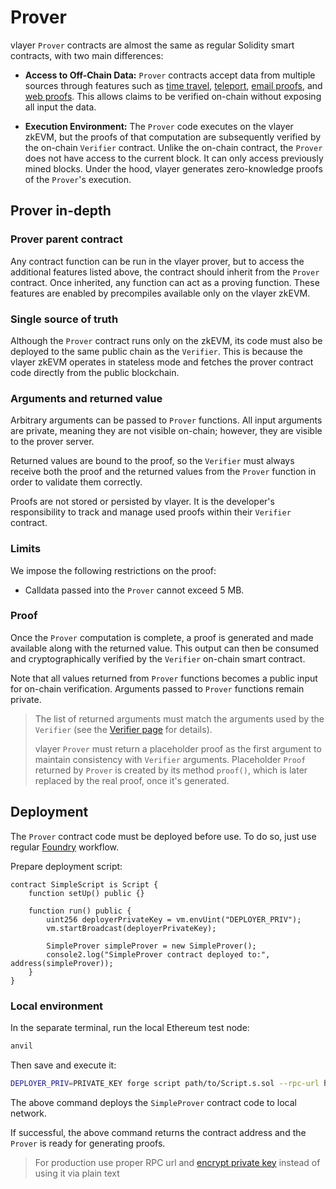 # Prover

vlayer `Prover` contracts are almost the same as regular Solidity smart contracts, with two main differences:

- **Access to Off-Chain Data:** `Prover` contracts accept data from multiple sources through features such as [time travel](/features/time-travel.html), [teleport](/features/teleport.html), [email proofs](/features/email.html), and [web proofs](/features/web.html). This allows claims to be verified on-chain without exposing all input the data.

- **Execution Environment:** The `Prover` code executes on the vlayer zkEVM, but the proofs of that computation are subsequently verified by the on-chain `Verifier` contract. Unlike the on-chain contract, the `Prover` does not have access to the current block. It can only access previously mined blocks. Under the hood, vlayer generates zero-knowledge proofs of the `Prover`'s execution.

## Prover in-depth

### Prover parent contract
Any contract function can be run in the vlayer prover, but to access the additional features listed above, the contract should inherit from the `Prover` contract. Once inherited, any function can act as a proving function. These features are enabled by precompiles available only on the vlayer zkEVM.

### Single source of truth
Although the `Prover` contract runs only on the zkEVM, its code must also be deployed to the same public chain as the `Verifier`. This is because the vlayer zkEVM operates in stateless mode and fetches the prover contract code directly from the public blockchain.

### Arguments and returned value
Arbitrary arguments can be passed to `Prover` functions. All input arguments are private, meaning they are not visible on-chain; however, they are visible to the prover server.

Returned values are bound to the proof, so the `Verifier` must always receive both the proof and the returned values from the `Prover` function in order to validate them correctly.

Proofs are not stored or persisted by vlayer. It is the developer's responsibility to track and manage used proofs within their `Verifier` contract.

### Limits

We impose the following restrictions on the proof:

- Calldata passed into the `Prover` cannot exceed 5 MB. 

### Proof

Once the `Prover` computation is complete, a proof is generated and made available along with the returned value. This output can then be consumed and cryptographically verified by the `Verifier` on-chain smart contract.

Note that all values returned from `Prover` functions becomes a public input for on-chain verification. Arguments passed to `Prover` functions remain private.

> The list of returned arguments must match the arguments used by the `Verifier` (see the [Verifier page](/advanced/verifier.html) for details).  
> 
> vlayer `Prover` must return a placeholder proof as the first argument to maintain consistency with `Verifier` arguments. Placeholder `Proof` returned by `Prover` is created by its method `proof()`, which is later replaced by the real proof, once it's generated.

## Deployment 
The `Prover` contract code must be deployed before use. To do so, just use regular [Foundry](https://book.getfoundry.sh/tutorials/solidity-scripting) workflow. 

Prepare deployment script:
```solidity
contract SimpleScript is Script {
    function setUp() public {}

    function run() public {
        uint256 deployerPrivateKey = vm.envUint("DEPLOYER_PRIV");
        vm.startBroadcast(deployerPrivateKey);

        SimpleProver simpleProver = new SimpleProver();
        console2.log("SimpleProver contract deployed to:", address(simpleProver));
    }
}
```

### Local environment
In the separate terminal, run the local Ethereum test node:
```sh
anvil
```

Then save and execute it: 
```sh
DEPLOYER_PRIV=PRIVATE_KEY forge script path/to/Script.s.sol --rpc-url http://127.0.0.1:8545
```

The above command deploys the `SimpleProver` contract code to local network. 

If successful, the above command returns the contract address and the `Prover` is ready for generating proofs.

> For production use proper RPC url and [encrypt private key](https://book.getfoundry.sh/reference/cast/cast-wallet-new) instead of using it via plain text
